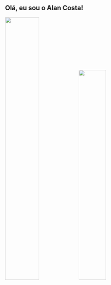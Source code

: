 ## Olá, eu sou o Alan Costa!

<div>
<img width="47%" src="https://github-readme-stats.vercel.app/api?username=Alancosta20&show_icons=true&theme=dracula">
<img width="42%" src="https://github-readme-stats.vercel.app/api/top-langs/?username=Alancosta20&layout=compact&theme=dracula">

</div>



